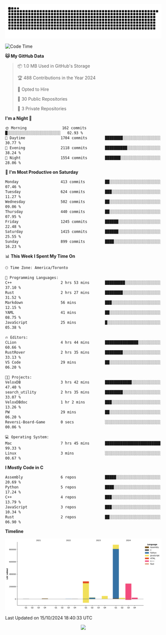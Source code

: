 <picture>
  <source media="(prefers-color-scheme: dark)" srcset="https://raw.githubusercontent.com/kkli08/kkli08/output/github-contribution-grid-snake-dark.svg">
  <source media="(prefers-color-scheme: light)" srcset="https://raw.githubusercontent.com/kkli08/kkli08/output/github-contribution-grid-snake.svg">
  <img alt="github contribution grid snake animation" src="https://raw.githubusercontent.com/kkli08/kkli08/output/github-contribution-grid-snake.svg">
</picture>


<!--START_SECTION:waka-->
![Code Time](http://img.shields.io/badge/Code%20Time-18%20hrs%2028%20mins-blue)

**🐱 My GitHub Data** 

> 📦 1.0 MB Used in GitHub's Storage 
 > 
> 🏆 488 Contributions in the Year 2024
 > 
> 💼 Opted to Hire
 > 
> 📜 30 Public Repositories 
 > 
> 🔑 3 Private Repositories 
 > 
**I'm a Night 🦉** 

```text
🌞 Morning                162 commits         █░░░░░░░░░░░░░░░░░░░░░░░░   02.93 % 
🌆 Daytime                1704 commits        ████████░░░░░░░░░░░░░░░░░   30.77 % 
🌃 Evening                2118 commits        ██████████░░░░░░░░░░░░░░░   38.24 % 
🌙 Night                  1554 commits        ███████░░░░░░░░░░░░░░░░░░   28.06 % 
```
📅 **I'm Most Productive on Saturday** 

```text
Monday                   413 commits         ██░░░░░░░░░░░░░░░░░░░░░░░   07.46 % 
Tuesday                  624 commits         ███░░░░░░░░░░░░░░░░░░░░░░   11.27 % 
Wednesday                502 commits         ██░░░░░░░░░░░░░░░░░░░░░░░   09.06 % 
Thursday                 440 commits         ██░░░░░░░░░░░░░░░░░░░░░░░   07.95 % 
Friday                   1245 commits        ██████░░░░░░░░░░░░░░░░░░░   22.48 % 
Saturday                 1415 commits        ██████░░░░░░░░░░░░░░░░░░░   25.55 % 
Sunday                   899 commits         ████░░░░░░░░░░░░░░░░░░░░░   16.23 % 
```


📊 **This Week I Spent My Time On** 

```text
🕑︎ Time Zone: America/Toronto

💬 Programming Languages: 
C++                      2 hrs 53 mins       █████████░░░░░░░░░░░░░░░░   37.10 % 
Rust                     2 hrs 27 mins       ████████░░░░░░░░░░░░░░░░░   31.52 % 
Markdown                 56 mins             ███░░░░░░░░░░░░░░░░░░░░░░   12.15 % 
YAML                     41 mins             ██░░░░░░░░░░░░░░░░░░░░░░░   08.75 % 
JavaScript               25 mins             █░░░░░░░░░░░░░░░░░░░░░░░░   05.38 % 

🔥 Editors: 
CLion                    4 hrs 44 mins       ███████████████░░░░░░░░░░   60.66 % 
RustRover                2 hrs 35 mins       ████████░░░░░░░░░░░░░░░░░   33.13 % 
VS Code                  29 mins             ██░░░░░░░░░░░░░░░░░░░░░░░   06.20 % 

🐱‍💻 Projects: 
VeloxDB                  3 hrs 42 mins       ████████████░░░░░░░░░░░░░   47.40 % 
search_utility           2 hrs 35 mins       ████████░░░░░░░░░░░░░░░░░   33.07 % 
VeloxDBdoc               1 hr 2 mins         ███░░░░░░░░░░░░░░░░░░░░░░   13.26 % 
PW                       29 mins             ██░░░░░░░░░░░░░░░░░░░░░░░   06.20 % 
Reversi-Board-Game       0 secs              ░░░░░░░░░░░░░░░░░░░░░░░░░   00.06 % 

💻 Operating System: 
Mac                      7 hrs 45 mins       █████████████████████████   99.33 % 
Linux                    3 mins              ░░░░░░░░░░░░░░░░░░░░░░░░░   00.67 % 
```

**I Mostly Code in C** 

```text
Assembly                 6 repos             █████░░░░░░░░░░░░░░░░░░░░   20.69 % 
Python                   5 repos             ████░░░░░░░░░░░░░░░░░░░░░   17.24 % 
C++                      4 repos             ███░░░░░░░░░░░░░░░░░░░░░░   13.79 % 
JavaScript               3 repos             ███░░░░░░░░░░░░░░░░░░░░░░   10.34 % 
Rust                     2 repos             ██░░░░░░░░░░░░░░░░░░░░░░░   06.90 % 
```



**Timeline**

![Lines of Code chart](https://raw.githubusercontent.com/kkli08/kkli08/main/assets/bar_graph.png)


 Last Updated on 15/10/2024 18:40:33 UTC
<!--END_SECTION:waka-->


<div align="center">
    <img  src="https://github-readme-streak-stats.herokuapp.com/?user=kkli08&theme=cobalt" />
</div>

<br/>
<br/>
<br/>
